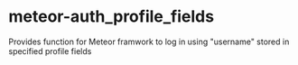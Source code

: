 meteor-auth_profile_fields
==========================

Provides function for Meteor framwork to log in using "username" stored in specified profile fields

